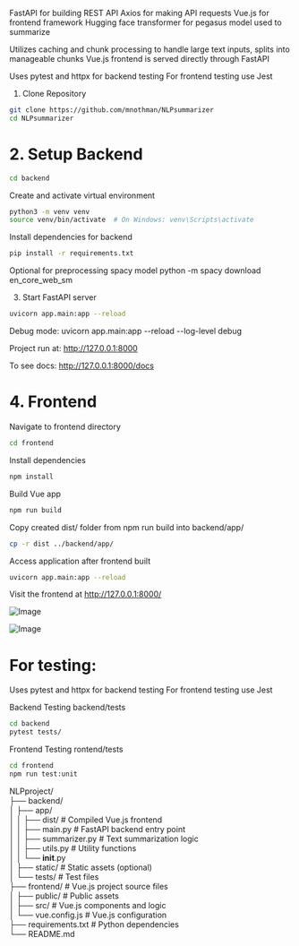 FastAPI for building REST API
Axios for making API requests
Vue.js for frontend framework
Hugging face transformer for pegasus model used to summarize


Utilizes caching and chunk processing to handle large text inputs, splits into manageable chunks
Vue.js frontend is served directly through FastAPI

Uses pytest and httpx for backend testing
For frontend testing use Jest

1. Clone Repository

```bash
git clone https://github.com/mnothman/NLPsummarizer
cd NLPsummarizer
```

# 2. Setup Backend

```bash
cd backend
```

Create and activate virtual environment 
```bash
python3 -m venv venv
source venv/bin/activate  # On Windows: venv\Scripts\activate
```

Install dependencies for backend

```bash
pip install -r requirements.txt
```

Optional for preprocessing spacy model 
python -m spacy download en_core_web_sm

3. Start FastAPI server
```bash
uvicorn app.main:app --reload
```
Debug mode: uvicorn app.main:app --reload --log-level debug


Project run at:
http://127.0.0.1:8000

To see docs:
http://127.0.0.1:8000/docs

# 4. Frontend

Navigate to frontend directory

```bash
cd frontend
```
Install dependencies

```bash
npm install
```

Build Vue app

```bash
npm run build
```

Copy created dist/ folder from npm run build into backend/app/

```bash
cp -r dist ../backend/app/
```

Access application after frontend built

```bash
uvicorn app.main:app --reload
```

Visit the frontend at http://127.0.0.1:8000/

![Image](https://github.com/user-attachments/assets/6db8b05e-f862-4c97-9f6a-16bab094759c)

![Image](https://github.com/user-attachments/assets/43c9d492-fed4-4b0e-8b1d-8c6e2fecfd4f)


# For testing:
Uses pytest and httpx for backend testing
For frontend testing use Jest


Backend Testing
backend/tests

```bash
cd backend
pytest tests/
```

Frontend Testing 
rontend/tests
```bash
cd frontend
npm run test:unit
```

NLPproject/ <br/>
├── backend/ <br/>
│   ├── app/ <br/>
│   │   ├── dist/              # Compiled Vue.js frontend <br/>
│   │   ├── main.py            # FastAPI backend entry point <br/>
│   │   ├── summarizer.py      # Text summarization logic <br/>
│   │   ├── utils.py           # Utility functions <br/>
│   │   └── __init__.py <br/>
│   ├── static/                # Static assets (optional) <br/>
│   └── tests/                 # Test files <br/>
├── frontend/                  # Vue.js project source files <br/>
│   ├── public/                # Public assets <br/>
│   ├── src/                   # Vue.js components and logic <br/>
│   └── vue.config.js          # Vue.js configuration <br/>
├── requirements.txt           # Python dependencies <br/>
└── README.md    <br/>
